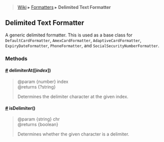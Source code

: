 > [Wiki](Home) ▸ [Formatters](Formatters) ▸ **Delimited Text Formatter**

## Delimited Text Formatter
A generic delimited formatter. This is used as a base class for `DefaultCardFormatter`, `AmexCardFormatter`, `AdaptiveCardFormatter`, `ExpiryDateFormatter`, `PhoneFormatter`, and `SocialSecurityNumberFormatter`.

### Methods

#### <a name="delimiterAt" href="Delimited-Text-Formatter#delimiterAt">#</a> delimiterAt([_index_])
> @param {number} index  
> @returns {?string}
>
> Determines the delimiter character at the given index.

#### <a name="isDelimiter" href="Delimited-Text-Formatter#isDelimiter">#</a> isDelimiter()
> @param {string} chr  
> @returns {boolean}
>
> Determines whether the given character is a delimiter.